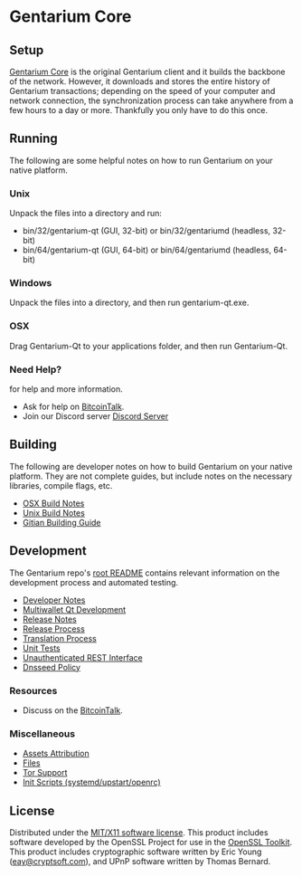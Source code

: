 Gentarium Core
=====================

Setup
---------------------
[Gentarium Core](https://gtmcoin.io/) is the original Gentarium client and it builds the backbone of the network. However, it downloads and stores the entire history of Gentarium transactions; depending on the speed of your computer and network connection, the synchronization process can take anywhere from a few hours to a day or more. Thankfully you only have to do this once.

Running
---------------------
The following are some helpful notes on how to run Gentarium on your native platform.

### Unix

Unpack the files into a directory and run:

- bin/32/gentarium-qt (GUI, 32-bit) or bin/32/gentariumd (headless, 32-bit)
- bin/64/gentarium-qt (GUI, 64-bit) or bin/64/gentariumd (headless, 64-bit)

### Windows

Unpack the files into a directory, and then run gentarium-qt.exe.

### OSX

Drag Gentarium-Qt to your applications folder, and then run Gentarium-Qt.

### Need Help?

for help and more information.
* Ask for help on [BitcoinTalk](https://bitcointalk.org/index.php?topic=4707019.0).
* Join our Discord server [Discord Server](https://discord.gg/vErwUSC)

Building
---------------------
The following are developer notes on how to build Gentarium on your native platform. They are not complete guides, but include notes on the necessary libraries, compile flags, etc.

- [OSX Build Notes](build-osx.md)
- [Unix Build Notes](build-unix.md)
- [Gitian Building Guide](gitian-building.md)

Development
---------------------
The Gentarium repo's [root README](https://github.com/gentarium-project/gentarium/blob/master/README.md) contains relevant information on the development process and automated testing.

- [Developer Notes](developer-notes.md)
- [Multiwallet Qt Development](multiwallet-qt.md)
- [Release Notes](release-notes.md)
- [Release Process](release-process.md)
- [Translation Process](translation_process.md)
- [Unit Tests](unit-tests.md)
- [Unauthenticated REST Interface](REST-interface.md)
- [Dnsseed Policy](dnsseed-policy.md)

### Resources

* Discuss on the [BitcoinTalk](https://bitcointalk.org/index.php?topic=4707019.0).

### Miscellaneous
- [Assets Attribution](assets-attribution.md)
- [Files](files.md)
- [Tor Support](tor.md)
- [Init Scripts (systemd/upstart/openrc)](init.md)

License
---------------------
Distributed under the [MIT/X11 software license](http://www.opensource.org/licenses/mit-license.php).
This product includes software developed by the OpenSSL Project for use in the [OpenSSL Toolkit](https://www.openssl.org/). This product includes
cryptographic software written by Eric Young ([eay@cryptsoft.com](mailto:eay@cryptsoft.com)), and UPnP software written by Thomas Bernard.
